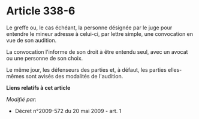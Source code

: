 # Article 338-6

Le greffe ou, le cas échéant, la personne désignée par le juge pour entendre le mineur adresse à celui-ci, par lettre simple,
une convocation en vue de son audition. 

La convocation l'informe de son droit à être entendu seul, avec un avocat ou une personne de son choix. 

Le même jour, les défenseurs des parties et, à défaut, les parties elles-mêmes sont avisés des modalités de l'audition.

**Liens relatifs à cet article**

_Modifié par_:

  - Décret n°2009-572 du 20 mai 2009 - art. 1

